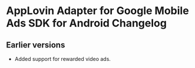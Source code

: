 # AppLovin Adapter for Google Mobile Ads SDK for Android Changelog

## Earlier versions

- Added support for rewarded video ads.
